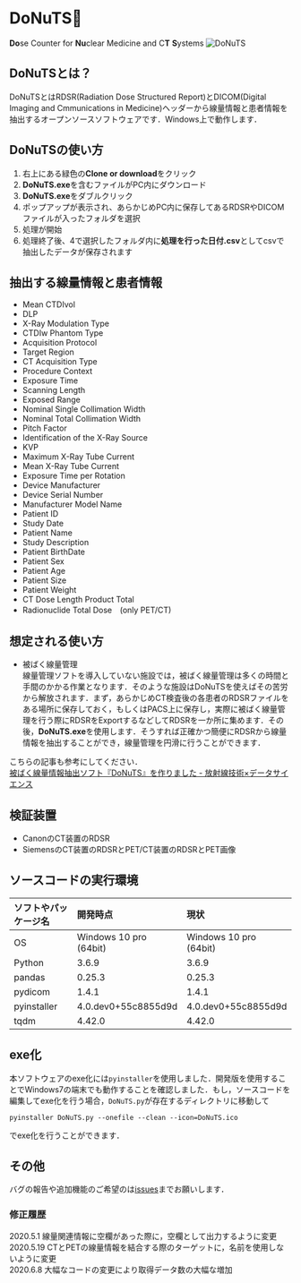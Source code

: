 # DoNuTS🍩
**Do**se Counter for **Nu**clear Medicine and C**T** **S**ystems
![DoNuTS](https://user-images.githubusercontent.com/33772302/74533233-71119600-4f74-11ea-9348-e21f60da4957.png)

## DoNuTSとは？
DoNuTSとはRDSR(Radiation Dose Structured Report)とDICOM(Digital Imaging and Cmmunications in Medicine)ヘッダーから線量情報と患者情報を抽出するオープンソースソフトウェアです．Windows上で動作します．


## DoNuTSの使い方
1. 右上にある緑色の**Clone or download**をクリック
1. **DoNuTS.exe**を含むファイルがPC内にダウンロード
1. **DoNuTS.exe**をダブルクリック
1. ポップアップが表示され、あらかじめPC内に保存してあるRDSRやDICOMファイルが入ったフォルダを選択
1. 処理が開始
1. 処理終了後、4で選択したフォルダ内に**処理を行った日付.csv**としてcsvで抽出したデータが保存されます  

## 抽出する線量情報と患者情報
- Mean CTDIvol
- DLP
- X-Ray Modulation Type
- CTDIw Phantom Type
- Acquisition Protocol
- Target Region
- CT Acquisition Type
- Procedure Context
- Exposure Time
- Scanning Length
- Exposed Range
- Nominal Single Collimation Width
- Nominal Total Collimation Width
- Pitch Factor
- Identification of the X-Ray Source
- KVP
- Maximum X-Ray Tube Current
- Mean X-Ray Tube Current
- Exposure Time per Rotation
- Device Manufacturer
- Device Serial Number
- Manufacturer Model Name
- Patient ID
- Study Date
- Patient Name
- Study Description
- Patient BirthDate
- Patient Sex
- Patient Age
- Patient Size
- Patient Weight
- CT Dose Length Product Total
- Radionuclide Total Dose　(only PET/CT)  

## 想定される使い方
- 被ばく線量管理  
線量管理ソフトを導入していない施設では，被ばく線量管理は多くの時間と手間のかかる作業となります．そのような施設はDoNuTSを使えばその苦労から解放されます．まず，あらかじめCT検査後の各患者のRDSRファイルをある場所に保存しておく，もしくはPACS上に保存し，実際に被ばく線量管理を行う際にRDSRをExportするなどしてRDSRを一か所に集めます．その後，**DoNuTS.exe**を使用します．そうすれば正確かつ簡便にRDSRから線量情報を抽出することができ，線量管理を円滑に行うことができます．  

こちらの記事も参考にしてください．  
[被ばく線量情報抽出ソフト『DoNuTS』を作りました - 放射線技術×データサイエンス](https://radmodel.hatenablog.com/entry/2020/04/07/175556)

## 検証装置
- CanonのCT装置のRDSR
- SiemensのCT装置のRDSRとPET/CT装置のRDSRとPET画像

## ソースコードの実行環境
| ソフトやパッケージ名 | 開発時点 | 現状 |
|:-----------|:------------|:------------|
| OS | Windows 10 pro (64bit) | Windows 10 pro (64bit) |
| Python | 3.6.9 | 3.6.9 |
| pandas | 0.25.3 | 0.25.3 |
| pydicom | 1.4.1 | 1.4.1 |
| pyinstaller | 4.0.dev0+55c8855d9d | 4.0.dev0+55c8855d9d |
| tqdm | 4.42.0 | 4.42.0 |

## exe化
本ソフトウェアのexe化には`pyinstaller`を使用しました．開発版を使用することでWindows7の端末でも動作することを確認しました．もし，ソースコードを編集してexe化を行う場合，`DoNuTS.py`が存在するディレクトリに移動して
```
pyinstaller DoNuTS.py --onefile --clean --icon=DoNuTS.ico
```
でexe化を行うことができます．

## その他
バグの報告や追加機能のご希望のは[issues](https://github.com/radmodel/DoNuTS/issues)までお願いします．

### 修正履歴
2020.5.1 線量関連情報に空欄があった際に，空欄として出力するように変更  
2020.5.19 CTとPETの線量情報を結合する際のターゲットに，名前を使用しないように変更  
2020.6.8 大幅なコードの変更により取得データ数の大幅な増加